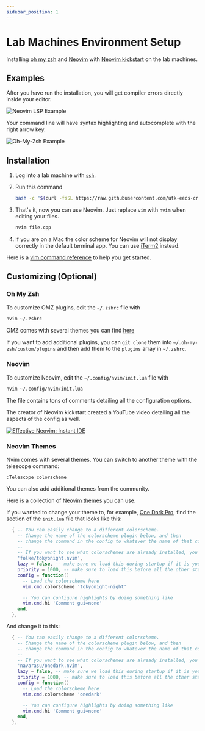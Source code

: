 ```yaml
---
sidebar_position: 1
---
```


# Lab Machines Environment Setup

Installing [oh my zsh](https://ohmyz.sh/) and [Neovim](https://neovim.io/) with [Neovim kickstart](https://github.com/nvim-lua/kickstart.nvim) on the lab machines.

## Examples

After you have run the installation, you will get compiler errors directly inside your editor.

![Neovim LSP Example](@site/static/img/nvim-lsp-example.png)

Your command line will have syntax highlighting and autocomplete with the right arrow key.

![Oh-My-Zsh Example](@site/static/img/omz-example.png)

## Installation

1. Log into a lab machine with [`ssh`](/docs/reference/common-linux-commands#logging-into-the-lab-machines).
2. Run this command

   ```bash
   bash -c "$(curl -fsSL https://raw.githubusercontent.com/utk-eecs-crumpton-tas/cs102-downloads/main/scripts/install.bash)"
   ```

3. That's it, now you can use Neovim. Just replace `vim` with `nvim` when editing your files.

   ```bash
   nvim file.cpp
   ```

4. If you are on a Mac the color scheme for Neovim will not display correctly in the default terminal app. You can use [iTerm2](https://iterm2.com/) instead.

Here is a [vim command reference](/docs/reference/vim-cheatsheet) to help you get started.

## Customizing (Optional)

### Oh My Zsh

To customize OMZ plugins, edit the `~/.zshrc` file with

```bash
nvim ~/.zshrc
```

OMZ comes with several themes you can find [here](https://github.com/ohmyzsh/ohmyzsh/wiki/Themes)

If you want to add additional plugins, you can `git clone` them into `~/.oh-my-zsh/custom/plugins` and then add them to the `plugins` array in `~/.zshrc`.

### Neovim

To customize Neovim, edit the `~/.config/nvim/init.lua` file with

```bash
nvim ~/.config/nvim/init.lua
```

The file contains tons of comments detailing all the configuration options.

The creator of Neovim kickstart created a YouTube video detailing all the aspects of the config as well.

[![Effective Neovim: Instant IDE](https://img.youtube.com/vi/m8C0Cq9Uv9o/0.jpg)](https://youtu.be/m8C0Cq9Uv9o?si=m8tKHEMPFe7g8iXo)

### Neovim Themes

Nvim comes with several themes. You can switch to another theme with the telescope command:

```vim
:Telescope colorscheme
```

You can also add additional themes from the community.

Here is a collection of [Neovim themes](https://vimcolorschemes.com/) you can use.

If you wanted to change your theme to, for example, [One Dark Pro](https://github.com/olimorris/onedarkpro.nvim), find the section of the `init.lua` file that looks like this:

```lua
  { -- You can easily change to a different colorscheme.
    -- Change the name of the colorscheme plugin below, and then
    -- change the command in the config to whatever the name of that colorscheme is
    --
    -- If you want to see what colorschemes are already installed, you can use `:Telescope colorscheme`
    'folke/tokyonight.nvim',
    lazy = false, -- make sure we load this during startup if it is your main colorscheme
    priority = 1000, -- make sure to load this before all the other start plugins
    config = function()
      -- Load the colorscheme here
      vim.cmd.colorscheme 'tokyonight-night'

      -- You can configure highlights by doing something like
      vim.cmd.hi 'Comment gui=none'
    end,
  },
```

And change it to this:

```lua
  { -- You can easily change to a different colorscheme.
    -- Change the name of the colorscheme plugin below, and then
    -- change the command in the config to whatever the name of that colorscheme is
    --
    -- If you want to see what colorschemes are already installed, you can use `:Telescope colorscheme`
    'navarasu/onedark.nvim',
    lazy = false, -- make sure we load this during startup if it is your main colorscheme
    priority = 1000, -- make sure to load this before all the other start plugins
    config = function()
      -- Load the colorscheme here
      vim.cmd.colorscheme 'onedark'

      -- You can configure highlights by doing something like
      vim.cmd.hi 'Comment gui=none'
    end,
  },
```
